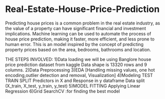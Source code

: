 # Real-Estate-House-Price-Prediction

Predicting house prices is a common problem in the real estate industry, as the value of a property can have significant financial and investment implications. Machine learning can be used to automate the process of house price prediction, making it faster, more efficient, and less prone to human error.
This is an model  inspired by the concept of predicting property prices based on the area, bedrooms, bathrooms and location. 

THE STEPS INVOLVED:
1)Data loading
we will be using Banglore house price prediction dataset from kaggle
Data shape is 13320 rows and 9 columns.
2)Data Preprocessing 
3)EDA
[Handling missing values, one hot encoding,outlier detection and removal, Visualization] 
4)Modeling
TEST TRAIN SPLIT
Predictors in X and Response in y dataframe
Data split (X_train, X_test, y_train, y_test)
5)MODEL FITTING
Applying Linear Regression
6)Grid SearchCV :for finding the best model
